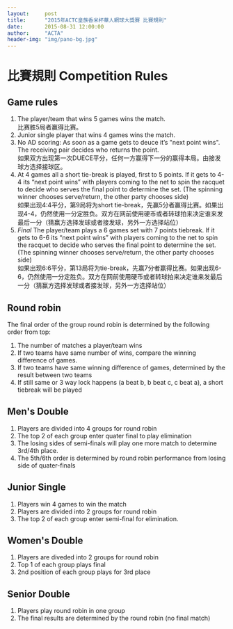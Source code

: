 ```yaml
---
layout:     post
title:      "2015年ACTC皇族香米杯華人網球大獎賽 比賽規則"
date:       2015-08-31 12:00:00
author:     "ACTA"
header-img: "img/pano-bg.jpg"
---
```

<h1 class="page-header">比賽規則 Competition Rules</h1>

<h2>Game rules</h2>
<ol>
  <li>The player/team that wins 5 games wins the match. <br>比赛胜5局者赢得比赛。</li>
  <li>Junior single player that wins 4 games wins the match.</li>
  <li>No AD scoring: As soon as a game gets to deuce it’s "next point wins". The receiving pair decides who returns the point.<br>如果双方出现第一次DUECE平分，任何一方赢得下一分的赢得本局。由接发球方选择接球区。</li>
  <li>At 4 games all a short tie-break is played, first to 5 points. If it gets to 4-4 its “next point wins” with players coming to the net to spin the racquet to decide who serves the final point to determine the set. (The spinning winner chooses serve/return, the other party chooses side)<br>如果出现4:4平分，第9局将为short tie-break，先赢5分者赢得比赛。如果出现4-4，仍然使用一分定胜负。双方在网前使用硬币或者转球拍来决定谁来发最后一分（猜赢方选择发球或者接发球，另外一方选择站位）</li>
  <li><em>Final</em> The player/team plays a 6 games set with 7 points tiebreak. If it gets to 6-6 its “next point wins” with players coming to the net to spin the racquet to decide who serves the final point to determine the set. (The spinning winner chooses serve/return, the other party chooses side)<br>如果出现6:6平分，第13局将为tie-break，先赢7分者赢得比赛。如果出现6-6，仍然使用一分定胜负。双方在网前使用硬币或者转球拍来决定谁来发最后一分（猜赢方选择发球或者接发球，另外一方选择站位）</li>
</ol>

<h2>Round robin</h2>
The final order of the group round robin is determined by the following order from top:
<ol>
  <li>The number of matches a player/team wins</li>
  <li>If two teams have same number of wins, compare the winning difference of games.</li>
  <li>If two teams have same winning difference of games, determined by the result between two teams</li>
  <li>If still same or 3 way lock happens (a beat b, b beat c, c beat a), a short tiebreak will be played</li>
</ol>

<h2>Men's Double</h2>
<ol>
  <li>Players are divided into 4 groups for round robin</li>
  <li>The top 2 of each group enter quater final to play elimination</li>
  <li>The losing sides of semi-finals will play one more match to determine 3rd/4th place.</li>
  <li>The 5th/6th order is determined by round robin performance from losing side of quater-finals</li>
</ol>

<h2>Junior Single</h2>
<ol>
  <li>Players win 4 games to win the match</li>
  <li>Players are divided into 2 groups for round robin</li>
  <li>The top 2 of each group enter semi-final for elimination.</li>
</ol>

<h2>Women's Double</h2>
<ol>
  <li>Players are diveded into 2 groups for round robin</li>
  <li>Top 1 of each group plays final</li>
  <li>2nd position of each group plays for 3rd place</li>
</ol>

<h2>Senior Double</h2>
<ol>
  <li>Players play round robin in one group</li>
  <li>The final results are determined by the round robin (no final match)</li>
</ol>
